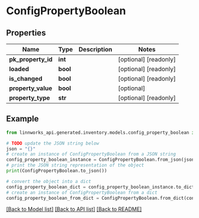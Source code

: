 # ConfigPropertyBoolean


## Properties

Name | Type | Description | Notes
------------ | ------------- | ------------- | -------------
**pk_property_id** | **int** |  | [optional] [readonly] 
**loaded** | **bool** |  | [optional] [readonly] 
**is_changed** | **bool** |  | [optional] [readonly] 
**property_value** | **bool** |  | [optional] 
**property_type** | **str** |  | [optional] [readonly] 

## Example

```python
from linnworks_api.generated.inventory.models.config_property_boolean import ConfigPropertyBoolean

# TODO update the JSON string below
json = "{}"
# create an instance of ConfigPropertyBoolean from a JSON string
config_property_boolean_instance = ConfigPropertyBoolean.from_json(json)
# print the JSON string representation of the object
print(ConfigPropertyBoolean.to_json())

# convert the object into a dict
config_property_boolean_dict = config_property_boolean_instance.to_dict()
# create an instance of ConfigPropertyBoolean from a dict
config_property_boolean_from_dict = ConfigPropertyBoolean.from_dict(config_property_boolean_dict)
```
[[Back to Model list]](../README.md#documentation-for-models) [[Back to API list]](../README.md#documentation-for-api-endpoints) [[Back to README]](../README.md)



